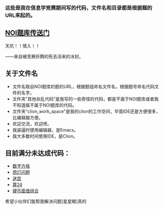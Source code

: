 
### 这些是我在信息学竞赛期间写的代码，文件名和目录都是根据题的URL来起的。

## [NOI题库传送门](http://noi.openjudge.cn/)

天坑！！慎入！！

——来自被竞赛折腾的死去活来的冰封。

## 关于文件名
+ 文件名取自NOI题库的题的URL，根据题组命名文件名，根据题号命名代码文件的名字。
+ 文件夹“其他杂乱代码”是我写的一些奇怪的代码，都是不属于NOI题库或者我不知道属不属于NOI题库的代码。
+ 文件夹“clion_work_space"是我的clion的工作空间，毕竟IDE还是方便很多，比编辑器方便。
+ 欢迎交流，欢迎喷。
+ 我装逼时使用编辑器，是Emacs。
+ 我大多数时间使用IDE，是Clion。

## 目前满分未达成代码：

+ [数字方格](./ch0201/1749.cpp)
+ [熄灯问题](./ch0201/1813.cpp)
+ [迷宫](./ch0205/1792.cpp)
+ [算24](./ch0205/1798.cpp)
+ [硬币面值组合](./ch0201/7621.cpp)

希望小伙伴们能帮我解决问题[星星眼]真的
